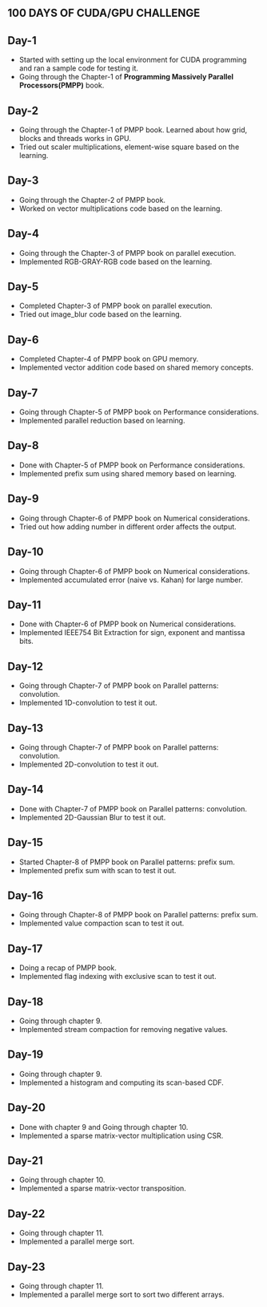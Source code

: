 ## 100 DAYS OF CUDA/GPU CHALLENGE

## Day-1
- Started with setting up the local environment for CUDA programming and ran a sample code for testing it.
- Going through the Chapter-1 of **Programming Massively Parallel Processors(PMPP)** book.

## Day-2
- Going through the Chapter-1 of PMPP book. Learned about how grid, blocks and threads works in GPU.
- Tried out scaler multiplications, element-wise square  based on the learning.


## Day-3
- Going through the Chapter-2 of PMPP book. 
- Worked on vector multiplications code based on the learning.


## Day-4
- Going through the Chapter-3 of PMPP book on parallel execution. 
- Implemented RGB-GRAY-RGB code based on the learning.


## Day-5
- Completed Chapter-3 of PMPP book on parallel execution. 
- Tried out image_blur code based on the learning.


## Day-6
- Completed Chapter-4 of PMPP book on GPU memory. 
- Implemented vector addition code based on shared memory concepts.


## Day-7
- Going through Chapter-5 of PMPP book on Performance considerations. 
- Implemented parallel reduction based on learning.


## Day-8
- Done with Chapter-5 of PMPP book on Performance considerations. 
- Implemented prefix sum using shared memory based on learning.


## Day-9
- Going through Chapter-6 of PMPP book on Numerical considerations. 
- Tried out how adding number in different order affects the output.

## Day-10
- Going through Chapter-6 of PMPP book on Numerical considerations. 
- Implemented accumulated error (naive vs. Kahan) for large number.  

## Day-11
- Done with Chapter-6 of PMPP book on Numerical considerations. 
- Implemented IEEE754 Bit Extraction for sign, exponent and mantissa bits.  

## Day-12
- Going through Chapter-7 of PMPP book on Parallel patterns: convolution. 
- Implemented 1D-convolution to test it out.  

## Day-13
- Going through  Chapter-7 of PMPP book on Parallel patterns: convolution. 
- Implemented 2D-convolution to test it out.  

## Day-14
- Done with Chapter-7 of PMPP book on Parallel patterns: convolution. 
- Implemented 2D-Gaussian Blur to test it out. 

## Day-15
- Started Chapter-8 of PMPP book on Parallel patterns: prefix sum. 
- Implemented prefix sum with scan to test it out. 

## Day-16
- Going through Chapter-8 of PMPP book on Parallel patterns: prefix sum. 
- Implemented value compaction scan to test it out. 

## Day-17
- Doing a recap of PMPP book. 
- Implemented flag indexing with exclusive scan to test it out. 

## Day-18
- Going through chapter 9. 
- Implemented stream compaction for removing negative values. 

## Day-19
- Going through chapter 9. 
- Implemented a histogram and computing its scan-based CDF. 

## Day-20
- Done with chapter 9 and Going through chapter 10. 
- Implemented a sparse matrix-vector multiplication using CSR. 

## Day-21
- Going through chapter 10. 
- Implemented a sparse matrix-vector transposition. 

## Day-22
- Going through chapter 11. 
- Implemented a parallel merge sort. 

## Day-23
- Going through chapter 11. 
- Implemented a parallel merge sort to sort two different arrays.
